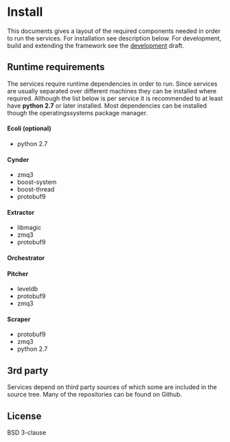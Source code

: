 # Install

This documents gives a layout of the required components needed in order to run the services. For installation see description below. For development, build and extending the framework see the [development](DEVELOPMENT.md) draft.

## Runtime requirements

The services require runtime dependencies in order to run. Since services are usually separated over different machines they can be installed where required. Although the list below is per service it is recommended to at least have __python 2.7__ or later installed. Most dependencies can be installed though the operatingssystems package manager.

#### Ecoli (optional)
 - python 2.7

#### Cynder
 - zmq3
 - boost-system
 - boost-thread
 - protobuf9

#### Extractor
 - libmagic
 - zmq3
 - protobuf9

#### Orchestrator

#### Pitcher
 - leveldb
 - protobuf9
 - zmq3

#### Scraper
 - protobuf9
 - zmq3
 - python 2.7
 
## 3rd party

Services depend on third party sources of which some are included in the source tree.
Many of the repositories can be found on Github.

License
----

BSD 3-clause
